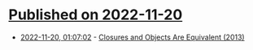 # [Published on 2022-11-20](index.md)

* [2022-11-20, 01:07:02](https://news.ycombinator.com/item?id=33676959) - [Closures and Objects Are Equivalent (2013)](https://wiki.c2.com/?ClosuresAndObjectsAreEquivalent)
